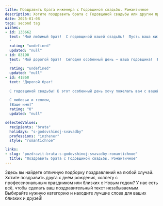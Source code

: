 ```yaml
---
title: Поздравить брата инженера с Годовщиной свадьбы. Романтичное
description: Хотите поздравить брата с Годовщиной свадьбы или другим праздником? Наш ИИ создаст незабываемое поздравление, а вы обязательно выделитесь среди других.  
date: 2025-01-08
tags: second tag
wishes:
- id: 133662
  text: "Мой любимый брат!  С годовщиной вашей свадьбы!  Пусть ваша жизнь, как сложный, но невероятно прекрасный инженерный проект, будет полна гармонии, взаимопонимания и нежной, прочной любви, способной выдержать любые испытания.  Желаю вам еще долгих лет счастья,  взаимного вдохновения и  радости, которые будут только крепнуть с каждым годом, подобно крепкому, надежному мосту, который вы построили вместе.
  "
  rating: "undefined"
  updated: "null"
- id: 83190
  text: "Мой дорогой брат!  Сегодня особенный день – ваша годовщина!  Пусть ваша любовь, крепкая как стальная конструкция, созданная твоей умелой инженерной рукой, будет вечной, а семейное счастье – таким же прочным и надежным, как самые лучшие творения человеческого гения.  Желаю вам бесконечной нежности, взаимного понимания и ещё многих-многих счастливых лет вместе!
  "
  rating: "undefined"
  updated: "null"
- id: 41860
  text: "Дорогой брат!
  
  С годовщиной свадьбы! В этот особенный день хочу пожелать вам с вашей любимой бесконечного счастья, крепкой любви и гармонии в каждом мгновении вместе. Как инженер строит прочные конструкции, так и вы закладываете прочный фундамент вашего совместного счастья. Пусть ваша жизнь будет полна ярких моментов, вдохновения и новых совместных достижений.
  
  С любовью и теплом,
  [Ваше имя]"
  rating: "0"
  updated: "null"

selectedValues:
  recipients: "brata"
  holidays: "s-godovshinoj-svavadby"
  professions: "inzhener"
  style: "romantichnoe"

links:
- slug: "pozdravit-brata-s-godovshinoj-svavadby-romantichnoe"
  title: "Поздравить брата с Годовщиной свадьбы. Романтичное"
---
```


Здесь вы найдете отличную подборку поздравлений на любой случай. 
Хотите поздравить друга с днём рождения, коллегу с профессиональным праздником или близких с Новым годом? У нас есть всё, чтобы сделать ваш поздравительный текст незабываемым. Выбирайте нужную категорию и находите лучшие слова для ваших близких и друзей!
